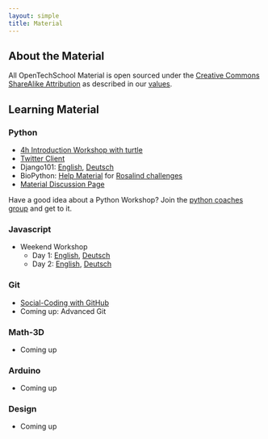 ```yaml
---
layout: simple
title: Material
---
```


## About the Material

All OpenTechSchool Material is open sourced under the [Creative Commons ShareAlike Attribution](http://creativecommons.org/licenses/by-sa/3.0/) as described in our [values](/about.html#core_values).




## Learning Material

### Python

 * [4h Introduction Workshop with turtle](http://opentechschool.github.com/python-beginners/en/index.html)
 * [Twitter Client]()
 * Django101: [English](http://opentechschool.github.com/django-101/en/index.html), [Deutsch](http://opentechschool.github.com/django-101/de/index.html)
 * BioPython: [Help Material](https://github.com/OpenTechSchool/biopython/tree/material) for [Rosalind challenges](http://rosalind.info)
 * [Material Discussion Page](https://github.com/OpenTechSchool/python/wiki)

Have a good idea about a Python Workshop? Join the [python coaches group](https://groups.google.com/a/opentechschool.org/forum/?fromgroups#!forum/coaches.python) and get to it.

### Javascript
 * Weekend Workshop
   - Day 1: [English](http://opentechschool.github.com/js-beginners-4h-workshop-1/index.html), [Deutsch](http://opentechschool.github.com/js-beginners-4h-workshop-1/index_de.html)
   - Day 2: [English](http://opentechschool.github.com/js-beginners-day2/index.html), [Deutsch](http://opentechschool.github.com/js-beginners-day2/index_de.html)


### Git
 * [Social-Coding with GitHub](http://opentechschool.github.com/social-coding/)
 * Coming up: Advanced Git


### Math-3D
  * Coming up

### Arduino
  * Coming up

### Design
  * Coming up
  